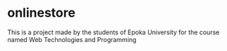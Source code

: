# onlinestore
This is a project made by the students of Epoka University for the course named Web Technologies and Programming
